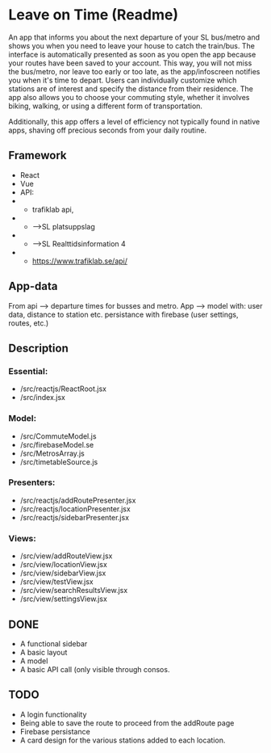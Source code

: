 # Leave on Time (Readme)

An app that informs you about the next departure of your SL bus/metro and shows you when you need to leave your house to catch the train/bus. The interface is automatically presented as soon as you open the app because your routes have been saved to your account. This way, you will not miss the bus/metro, nor leave too early or too late, as the app/infoscreen notifies you when it's time to depart. Users can individually customize which stations are of interest and specify the distance from their residence. The app also allows you to choose your commuting style, whether it involves biking, walking, or using a different form of
transportation.

Additionally, this app offers a level of efficiency not typically found in native apps, shaving off
precious seconds from your daily routine.

## Framework
- React
- Vue
- API:
- - trafiklab api,
- - -->SL platsuppslag
- - -->SL Realttidsinformation 4
- - https://www.trafiklab.se/api/

## App-data
From api --> departure times for busses and metro.
App --> model with: user data, distance to station etc. persistance with firebase (user settings, routes, etc.)

## Description
### Essential:
- /src/reactjs/ReactRoot.jsx
- /src/index.jsx

### Model:
- /src/CommuteModel.js
- /src/firebaseModel.se
- /src/MetrosArray.js
- /src/timetableSource.js

### Presenters:
- /src/reactjs/addRoutePresenter.jsx
- /src/reactjs/locationPresenter.jsx
- /src/reactjs/sidebarPresenter.jsx

### Views:
- /src/view/addRouteView.jsx
- /src/view/locationView.jsx
- /src/view/sidebarView.jsx
- /src/view/testView.jsx
- /src/view/searchResultsView.jsx
- /src/view/settingsView.jsx

## DONE
- A functional sidebar
- A basic layout
- A model
- A basic API call (only visible through consos.

## TODO
- A login functionality
- Being able to save the route to proceed from the addRoute page
- Firebase persistance
- A card design for the various stations added to each location.
